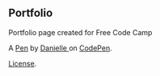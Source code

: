 Portfolio
---------
Portfolio page created for Free Code Camp

A [Pen](http://codepen.io/Qwicksilver/pen/NNopZQ) by [Danielle ](http://codepen.io/Qwicksilver) on [CodePen](http://codepen.io/).

[License](http://codepen.io/Qwicksilver/pen/NNopZQ/license).